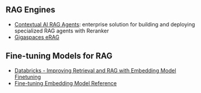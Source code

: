 ## RAG Engines

- [Contextual AI RAG Agents](https://contextual.ai): enterprise solution for building and deploying specialized RAG agents with Reranker
- [Gigaspaces eRAG](https://www.gigaspaces.com/technology/erag-solution)

## Fine-tuning Models for RAG

- [Databricks - Improving Retrieval and RAG with Embedding Model Finetuning](https://www.databricks.com/blog/improving-retrieval-and-rag-embedding-model-finetuning)
- [Fine-tuning Embedding Model Reference ](https://github.com/apatti/AIEBootcamp/blob/main/09_Finetuning_Embeddings/Fine_tuning_Embedding_Models_for_RAG_using_RAGAS.ipynb)